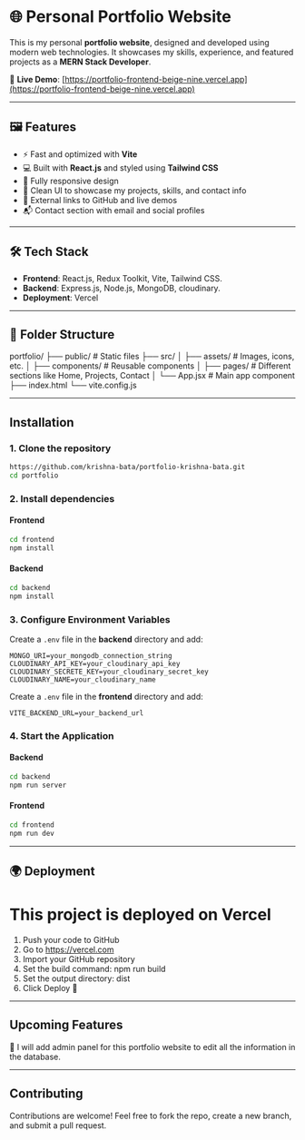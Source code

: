 # 🌐 Personal Portfolio Website

This is my personal **portfolio website**, designed and developed using modern web technologies. It showcases my skills, experience, and featured projects as a **MERN Stack Developer**.

🚀 **Live Demo**: [https://portfolio-frontend-beige-nine.vercel.app](https://portfolio-frontend-beige-nine.vercel.app)

---

## 🖼️ Features

- ⚡ Fast and optimized with **Vite**
- 💻 Built with **React.js** and styled using **Tailwind CSS**
- 📱 Fully responsive design
- 📂 Clean UI to showcase my projects, skills, and contact info
- 🔗 External links to GitHub and live demos
- 📬 Contact section with email and social profiles

---

## 🛠️ Tech Stack

- **Frontend**: React.js, Redux Toolkit, Vite, Tailwind CSS.
- **Backend**: Express.js, Node.js, MongoDB, cloudinary.
- **Deployment**: Vercel

---

## 📁 Folder Structure

portfolio/ 
    ├── public/ # Static files 
    ├── src/ │ 
        ├── assets/ # Images, icons, etc. │ 
        ├── components/ # Reusable components │ 
        ├── pages/ # Different sections like Home, Projects, Contact │ 
    └── App.jsx # Main app component 
    ├── index.html 
    └── vite.config.js

---

## **Installation**  
### **1. Clone the repository**  
```bash
https://github.com/krishna-bata/portfolio-krishna-bata.git
cd portfolio
```

### **2. Install dependencies**  
#### **Frontend**  
```bash
cd frontend
npm install
```

#### **Backend**  
```bash
cd backend
npm install
```

### **3. Configure Environment Variables**  
Create a `.env` file in the **backend** directory and add:  
```env
MONGO_URI=your_mongodb_connection_string
CLOUDINARY_API_KEY=your_cloudinary_api_key
CLOUDINARY_SECRETE_KEY=your_cloudinary_secret_key
CLOUDINARY_NAME=your_cloudinary_name
```

Create a `.env` file in the **frontend** directory and add:  
```env
VITE_BACKEND_URL=your_backend_url
```


### **4. Start the Application**  
#### **Backend**  
```bash
cd backend
npm run server
```
#### **Frontend**  
```bash
cd frontend
npm run dev
```

---

## 🌍 Deployment

# This project is deployed on Vercel

1. Push your code to GitHub
2. Go to https://vercel.com
3. Import your GitHub repository
4. Set the build command: npm run build
5. Set the output directory: dist
6. Click Deploy 🚀

---

## **Upcoming Features**  
🚀 I will add admin panel for this portfolio website to edit all the information in the database.      

---

## **Contributing**  
Contributions are welcome! Feel free to fork the repo, create a new branch, and submit a pull request.
